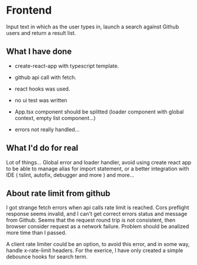 # Frontend

Input text in which as the user types in, launch a search against Github users and return a result list.

## What I have done

- create-react-app with typescript template.
- github api call with fetch.
- react hooks was used.
- no ui test was written
- App.tsx component should be splitted (loader component with global context, empty list component...)

- errors not really handled...

##  What I'd do for real

Lot of things... Global error and loader handler, avoid using create react app to be able to manage alias for import statement, or a better integration with IDE ( tslint, autofix, debugger and more ) and more...

## About rate limit from github

I got strange fetch errors when api calls rate limit is reached. Cors preflight response seems invalid, and I can't get correct errors status and message from Github. Seems that the request round trip is not consistent, then browser consider request as a network failure. Problem should be analized more time than I passed.

A client rate limiter  could be an option, to avoid this error, and in some way, handle x-rate-limit headers. For the exerice, I have only created a simple debounce hooks for search term.

